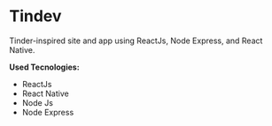 # Tindev

Tinder-inspired site and app using ReactJs, Node Express, and React Native.

__Used Tecnologies:__

- ReactJs
- React Native
- Node Js
- Node Express

